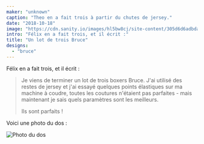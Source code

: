 ```yaml
---
maker: "unknown"
caption: "Theo en a fait trois à partir du chutes de jersey."
date: "2018-10-18"
image: "https://cdn.sanity.io/images/hl5bw8cj/site-content/305d6d6adbdad633bc2cd33b0de6f7a199a38c28-3043x2282.jpg"
intro: "Félix en a fait trois, et il écrit :"
title: "Un lot de trois Bruce"
designs:
  - "bruce"
---
```


Félix en a fait trois, et il écrit :

> Je viens de terminer un lot de trois boxers Bruce. J'ai utilisé des restes de jersey et j'ai essayé quelques points élastiques sur ma machine à coudre, toutes les coutures n'étaient pas parfaites - mais maintenant je sais quels paramètres sont les meilleurs. 
> 
> Ils sont parfaits !

Voici une photo du dos :

![Photo du dos](https://posts.freesewing.org/uploads/bruce_three_pack_back_6ed8c9ae38.jpg "Photo du dos")
